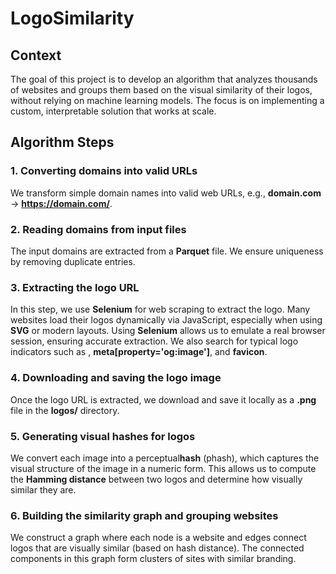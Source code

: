 # LogoSimilarity
## Context
The goal of this project is to develop an algorithm that analyzes thousands of websites and groups them based on the visual similarity of their logos, without relying on machine learning models. The focus is on implementing a custom, interpretable solution that works at scale.

## Algorithm Steps
### 1. Converting domains into valid URLs
We transform simple domain names into valid web URLs, e.g., **domain.com** → **https://domain.com/**.
### 2. Reading domains from input files
The input domains are extracted from a **Parquet** file. We ensure uniqueness by removing duplicate entries.
### 3. Extracting the logo URL
In this step, we use **Selenium** for web scraping to extract the logo. Many websites load their logos dynamically via JavaScript, especially when using **SVG** or modern layouts. Using **Selenium** allows us to emulate a real browser session, ensuring accurate extraction. We also search for typical logo indicators such as **<img>**, **meta[property='og:image']**, and **favicon**.
### 4. Downloading and saving the logo image
Once the logo URL is extracted, we download and save it locally as a **.png** file in the **logos/** directory.
### 5. Generating visual hashes for logos
We convert each image into a perceptual**hash** (phash), which captures the visual structure of the image in a numeric form. This allows us to compute the **Hamming distance** between two logos and determine how visually similar they are.
### 6. Building the similarity graph and grouping websites
We construct a graph where each node is a website and edges connect logos that are visually similar (based on hash distance). The connected components in this graph form clusters of sites with similar branding.

